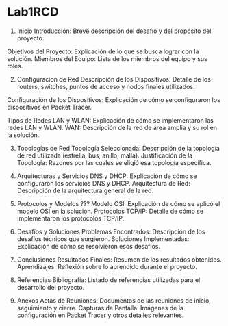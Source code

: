 # Lab1RCD

1. Inicio
    Introducción:
      Breve descripción del desafío y del propósito del proyecto.

  Objetivos del Proyecto:
      Explicación de lo que se busca lograr con la solución.
  Miembros del Equipo:
      Lista de los miembros del equipo y sus roles.

2. Configuracion de Red
  Descripción de los Dispositivos:
      Detalle de los routers, switches, puntos de acceso y nodos finales utilizados.

  Configuración de los Dispositivos:
      Explicación de cómo se configuraron los dispositivos en Packet Tracer.

  Tipos de Redes
    LAN y WLAN:
      Explicación de cómo se implementaron las redes LAN y WLAN.
    WAN:
      Descripción de la red de área amplia y su rol en la solución.

3. Topologías de Red
  Topología Seleccionada:
      Descripción de la topología de red utilizada (estrella, bus, anillo, malla).
  Justificación de la Topología:
      Razones por las cuales se eligió esa topología específica.

4. Arquitecturas y Servicios
  DNS y DHCP:
      Explicación de cómo se configuraron los servicios DNS y DHCP.
  Arquitectura de Red:
      Descripción de la arquitectura general de la red.

5. Protocolos y Modelos ???
  Modelo OSI:
      Explicación de cómo se aplicó el modelo OSI en la solución.
  Protocolos TCP/IP:
      Detalle de cómo se implementaron los protocolos TCP/IP.

6. Desafíos y Soluciones
  Problemas Encontrados:
      Descripción de los desafíos técnicos que surgieron.
  Soluciones Implementadas:
      Explicación de cómo se resolvieron esos desafíos.

7. Conclusiones
  Resultados Finales:
      Resumen de los resultados obtenidos.
  Aprendizajes:
      Reflexión sobre lo aprendido durante el proyecto.

8. Referencias
  Bibliografía:
    Listado de referencias utilizadas para el desarrollo del proyecto.

9. Anexos
  Actas de Reuniones:
      Documentos de las reuniones de inicio, seguimiento y cierre.
  Capturas de Pantalla:
      Imágenes de la configuración en Packet Tracer y otros detalles relevantes.
